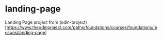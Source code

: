 # landing-page
Landing Page project from (odin-project)[https://www.theodinproject.com/paths/foundations/courses/foundations/lessons/landing-page]
